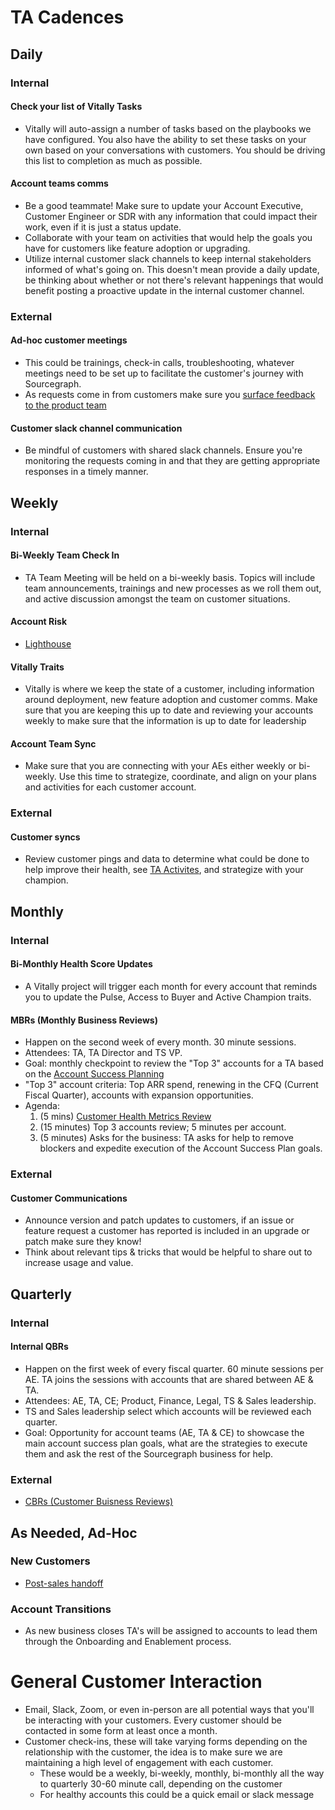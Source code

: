 # TA Cadences

## Daily

### Internal

#### Check your list of Vitally Tasks

- Vitally will auto-assign a number of tasks based on the playbooks we have configured. You also have the ability to set these tasks on your own based on your conversations with customers. You should be driving this list to completion as much as possible.

#### Account teams comms

- Be a good teammate! Make sure to update your Account Executive, Customer Engineer or SDR with any information that could impact their work, even if it is just a status update.
- Collaborate with your team on activities that would help the goals you have for customers like feature adoption or upgrading.
- Utilize internal customer slack channels to keep internal stakeholders informed of what's going on. This doesn't mean provide a daily update, be thinking about whether or not there's relevant happenings that would benefit posting a proactive update in the internal customer channel.

### External

#### Ad-hoc customer meetings

- This could be trainings, check-in calls, troubleshooting, whatever meetings need to be set up to facilitate the customer's journey with Sourcegraph.
- As requests come in from customers make sure you [surface feedback to the product team](../../../../product/process/feedback/surfacing_product_feedback.md)

#### Customer slack channel communication

- Be mindful of customers with shared slack channels. Ensure you're monitoring the requests coming in and that they are getting appropriate responses in a timely manner.

## Weekly

### Internal

#### Bi-Weekly Team Check In

- TA Team Meeting will be held on a bi-weekly basis. Topics will include team announcements, trainings and new processes as we roll them out, and active discussion amongst the team on customer situations.

#### Account Risk

- [Lighthouse](../team-culture/processes.md#lighthouse-program)

#### Vitally Traits

- Vitally is where we keep the state of a customer, including information around deployment, new feature adoption and customer comms. Make sure that you are keeping this up to date and reviewing your accounts weekly to make sure that the information is up to date for leadership

#### Account Team Sync

- Make sure that you are connecting with your AEs either weekly or bi-weekly. Use this time to strategize, coordinate, and align on your plans and activities for each customer account.

### External

#### Customer syncs

- Review customer pings and data to determine what could be done to help improve their health, see [TA Activites](./ta-scenarios.md), and strategize with your champion.

## Monthly

### Internal

#### Bi-Monthly Health Score Updates

- A Vitally project will trigger each month for every account that reminds you to update the Pulse, Access to Buyer and Active Champion traits.

#### MBRs (Monthly Business Reviews)

- Happen on the second week of every month. 30 minute sessions.
- Attendees: TA, TA Director and TS VP.
- Goal: monthly checkpoint to review the "Top 3" accounts for a TA based on the [Account Success Planning](../team-culture/processes.md#success-plans)
- "Top 3" account criteria: Top ARR spend, renewing in the CFQ (Current Fiscal Quarter), accounts with expansion opportunities.
- Agenda:
  1. (5 mins) [Customer Health Metrics Review](https://sourcegraph.vitally.io/hubs/c6b472f7-01b4-45ce-b95b-749b9a4d1f24/7fa20112-4023-47a2-8a44-50d1179b0d03)
  2. (15 minutes) Top 3 accounts review; 5 minutes per account.
  3. (5 minutes) Asks for the business: TA asks for help to remove blockers and expedite execution of the Account Success Plan goals.

### External

#### Customer Communications

- Announce version and patch updates to customers, if an issue or feature request a customer has reported is included in an upgrade or patch make sure they know!
- Think about relevant tips & tricks that would be helpful to share out to increase usage and value.

## Quarterly

### Internal

#### Internal QBRs

- Happen on the first week of every fiscal quarter. 60 minute sessions per AE. TA joins the sessions with accounts that are shared between AE & TA.
- Attendees: AE, TA, CE; Product, Finance, Legal, TS & Sales leadership.
- TS and Sales leadership select which accounts will be reviewed each quarter.
- Goal: Opportunity for account teams (AE, TA & CE) to showcase the main account success plan goals, what are the strategies to execute them and ask the rest of the Sourcegraph business for help.

### External

- [CBRs (Customer Buisness Reviews)](../team-culture/account-management-activities.md#cbrs)

## As Needed, Ad-Hoc

### New Customers

- [Post-sales handoff](../team-culture/processes.md#post-sales-handoff)

### Account Transitions

- As new business closes TA's will be assigned to accounts to lead them through the Onboarding and Enablement process.

# General Customer Interaction

- Email, Slack, Zoom, or even in-person are all potential ways that you'll be interacting with your customers. Every customer should be contacted in some form at least once a month.
- Customer check-ins, these will take varying forms depending on the relationship with the customer, the idea is to make sure we are maintaining a high level of engagement with each customer.
  - These would be a weekly, bi-weekly, monthly, bi-monthly all the way to quarterly 30-60 minute call, depending on the customer
  - For healthy accounts this could be a quick email or slack message
